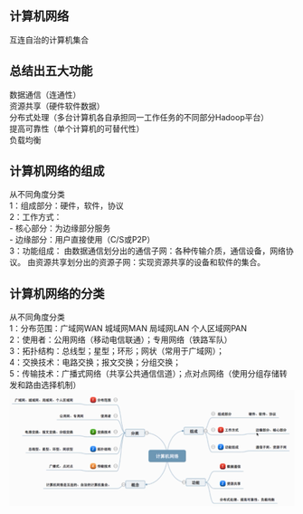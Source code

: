 ## 计算机网络
互连自治的计算机集合
## 总结出五大功能
数据通信（连通性）  
资源共享（硬件软件数据）  
分布式处理（多台计算机各自承担同一工作任务的不同部分Hadoop平台）  
提高可靠性（单个计算机的可替代性）  
负载均衡  
## 计算机网络的组成
从不同角度分类  
1：组成部分：硬件，软件，协议  
2：工作方式：  
    - 核心部分：为边缘部分服务  
    - 边缘部分：用户直接使用（C/S或P2P）  
3：功能组成：
由数据通信划分出的通信子网：各种传输介质，通信设备，网络协议。
由资源共享划分出的资源子网：实现资源共享的设备和软件的集合。
## 计算机网络的分类
从不同角度分类  
1：分布范围：广域网WAN 城域网MAN 局域网LAN 个人区域网PAN    
2：使用者：公用网络（移动电信联通）；专用网络（铁路军队）    
3：拓扑结构：总线型；星型；环形；网状（常用于广域网）；  
4：交换技术：电路交换；报文交换；分组交换；  
5：传输技术：广播式网络（共享公共通信信道）；点对点网络（使用分组存储转发和路由选择机制）
![脑图](../images/ccccac9b49e2e5243fefffe6100626378c506672de2f5727ab802a3f95a6bf93.png)  
